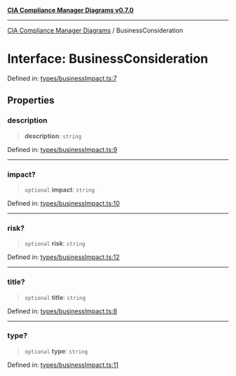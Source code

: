 [**CIA Compliance Manager Diagrams v0.7.0**](../README.md)

***

[CIA Compliance Manager Diagrams](../globals.md) / BusinessConsideration

# Interface: BusinessConsideration

Defined in: [types/businessImpact.ts:7](https://github.com/Hack23/cia-compliance-manager/blob/0a3ec5feaea6fcd6a9f03fda1b8552f4c9fbfab0/src/types/businessImpact.ts#L7)

## Properties

### description

> **description**: `string`

Defined in: [types/businessImpact.ts:9](https://github.com/Hack23/cia-compliance-manager/blob/0a3ec5feaea6fcd6a9f03fda1b8552f4c9fbfab0/src/types/businessImpact.ts#L9)

***

### impact?

> `optional` **impact**: `string`

Defined in: [types/businessImpact.ts:10](https://github.com/Hack23/cia-compliance-manager/blob/0a3ec5feaea6fcd6a9f03fda1b8552f4c9fbfab0/src/types/businessImpact.ts#L10)

***

### risk?

> `optional` **risk**: `string`

Defined in: [types/businessImpact.ts:12](https://github.com/Hack23/cia-compliance-manager/blob/0a3ec5feaea6fcd6a9f03fda1b8552f4c9fbfab0/src/types/businessImpact.ts#L12)

***

### title?

> `optional` **title**: `string`

Defined in: [types/businessImpact.ts:8](https://github.com/Hack23/cia-compliance-manager/blob/0a3ec5feaea6fcd6a9f03fda1b8552f4c9fbfab0/src/types/businessImpact.ts#L8)

***

### type?

> `optional` **type**: `string`

Defined in: [types/businessImpact.ts:11](https://github.com/Hack23/cia-compliance-manager/blob/0a3ec5feaea6fcd6a9f03fda1b8552f4c9fbfab0/src/types/businessImpact.ts#L11)

